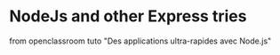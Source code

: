 # NodeJs and other Express tries
from openclassroom tuto 
"Des applications ultra-rapides avec Node.js"
